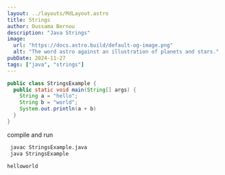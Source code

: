 ```yaml
---
layout: ../layouts/MdLayout.astro
title: Strings
author: Oussama Bernou
description: "Java Strings"
image:
  url: "https://docs.astro.build/default-og-image.png"
  alt: "The word astro against an illustration of planets and stars."
pubDate: 2024-11-27
tags: ["java", "strings"]
---
```


<div class="example-body">

</div>

<div class="example-snippet">

```java
public class StringsExample {
  public static void main(String[] args) {
    String a = "hello";
    String b = "world";
    System.out.println(a + b)
  }
}
```

compile and run

```bash
 javac StringsExample.java
 java StringsExample
```

```
helloworld
```
